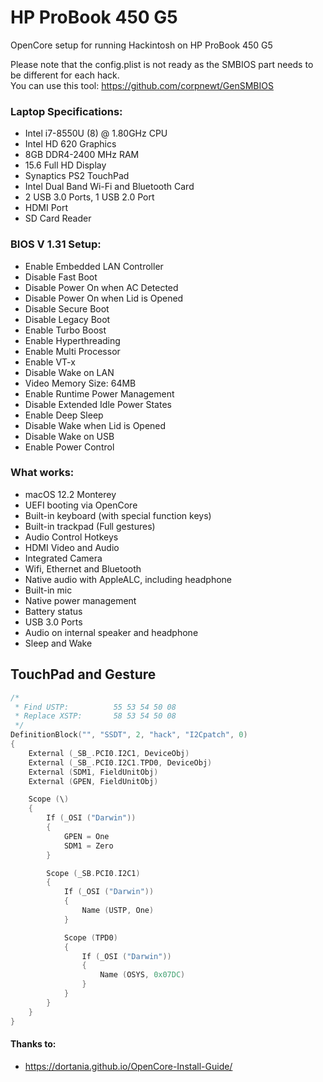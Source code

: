 # HP ProBook 450 G5

OpenCore setup for running Hackintosh on HP ProBook 450 G5  
  
Please note that the config.plist is not ready as the SMBIOS part needs to be different for each hack.  
You can use this tool: https://github.com/corpnewt/GenSMBIOS

### Laptop Specifications:
- Intel i7-8550U (8) @ 1.80GHz CPU 
- Intel HD 620 Graphics
- 8GB DDR4-2400 MHz RAM
- 15.6 Full HD Display
- Synaptics PS2 TouchPad
- Intel Dual Band Wi-Fi and Bluetooth Card
- 2 USB 3.0 Ports, 1 USB 2.0 Port
- HDMI Port
- SD Card Reader


### BIOS V 1.31 Setup:
- Enable Embedded LAN Controller
- Disable Fast Boot
- Disable Power On when AC Detected
- Disable Power On when Lid is Opened
- Disable Secure Boot
- Disable Legacy Boot
- Enable Turbo Boost
- Enable Hyperthreading
- Enable Multi Processor
- Enable VT-x
- Disable Wake on LAN
- Video Memory Size: 64MB
- Enable Runtime Power Management
- Disable Extended Idle Power States
- Enable Deep Sleep
- Disable Wake when Lid is Opened
- Disable Wake on USB
- Enable Power Control

### What works:
- macOS 12.2 Monterey
- UEFI booting via OpenCore
- Built-in keyboard (with special function keys)
- Built-in trackpad (Full gestures)
- Audio Control Hotkeys
- HDMI Video and Audio
- Integrated Camera
- Wifi, Ethernet and Bluetooth
- Native audio with AppleALC, including headphone
- Built-in mic
- Native power management
- Battery status
- USB 3.0 Ports
- Audio on internal speaker and headphone
- Sleep and Wake 

## TouchPad and Gesture
```swift
/*
 * Find USTP:          55 53 54 50 08
 * Replace XSTP:       58 53 54 50 08
 */
DefinitionBlock("", "SSDT", 2, "hack", "I2Cpatch", 0)
{
    External (_SB_.PCI0.I2C1, DeviceObj)
    External (_SB_.PCI0.I2C1.TPD0, DeviceObj)
    External (SDM1, FieldUnitObj)
    External (GPEN, FieldUnitObj)

    Scope (\)
    {
        If (_OSI ("Darwin"))
        {
            GPEN = One
            SDM1 = Zero
        }

        Scope (_SB.PCI0.I2C1)
        {
            If (_OSI ("Darwin"))
            {
                Name (USTP, One)
            }

            Scope (TPD0)
            {
                If (_OSI ("Darwin"))
                {
                    Name (OSYS, 0x07DC)
                }
            }
        }
    }
}
```
#### Thanks to:
- https://dortania.github.io/OpenCore-Install-Guide/
